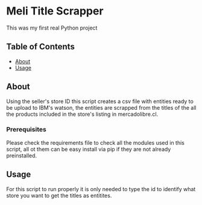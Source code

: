 # Meli Title Scrapper

This was my first real Python project

## Table of Contents

- [About](#about)
- [Usage](#usage)

## About <a name = "about"></a>

Using the seller's store ID this script creates a csv file with entities ready to be upload to IBM's watson, the entities are scrapped from the titles of the all the products included in the store's listing in mercadolibre.cl. 

### Prerequisites

Please check the requirements file to check all the modules used in this script, all ot them can be easy install via pip if they are not already preinstalled. 
 
## Usage <a name = "usage"></a>

For this script to run properly it is only needed to type the id to identify what store you want to get the titles as entitites.
